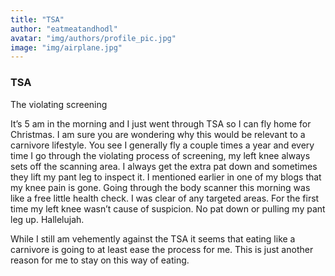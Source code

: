 ```yaml
---
title: "TSA"
author: "eatmeatandhodl"
avatar: "img/authors/profile_pic.jpg"
image: "img/airplane.jpg"
---
```


### TSA
The violating screening

It’s 5 am in the morning and I just went through TSA so I can fly home for Christmas. I am sure you are wondering why this would be relevant to a carnivore lifestyle. You see I generally fly a couple times a year and every time I go through the violating process of screening, my left knee always sets off the scanning area. I always get the extra pat down and sometimes they lift my pant leg to inspect it. I mentioned earlier in one of my blogs that my knee pain is gone. Going through the body scanner this morning was like a free little health check. I was clear of any targeted areas. For the first time my left knee wasn’t cause of suspicion. No pat down or pulling my pant leg up. Hallelujah.

While I still am vehemently against the TSA it seems that eating like a carnivore is going to at least ease the process for me. This is just another reason for me to stay on this way of eating. 
